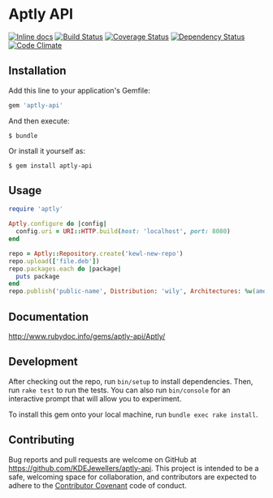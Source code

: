 # Aptly API

[![Inline docs](http://inch-ci.org/github/KDEJewellers/aptly-api.svg?branch=master)](http://inch-ci.org/github/KDEJewellers/aptly-api)
[![Build Status](https://travis-ci.org/KDEJewellers/aptly-api.svg?branch=master)](https://travis-ci.org/KDEJewellers/aptly-api)
[![Coverage Status](https://coveralls.io/repos/KDEJewellers/aptly-api/badge.svg?branch=master&service=github)](https://coveralls.io/github/KDEJewellers/aptly-api?branch=master)
[![Dependency Status](https://gemnasium.com/KDEJewellers/aptly-api.svg)](https://gemnasium.com/KDEJewellers/aptly-api)
[![Code Climate](https://codeclimate.com/github/KDEJewellers/aptly-api/badges/gpa.svg)](https://codeclimate.com/github/KDEJewellers/aptly-api)

## Installation

Add this line to your application's Gemfile:

```ruby
gem 'aptly-api'
```

And then execute:

    $ bundle

Or install it yourself as:

    $ gem install aptly-api

## Usage

```ruby
require 'aptly'

Aptly.configure do |config|
  config.uri = URI::HTTP.build(host: 'localhost', port: 8080)
end

repo = Aptly::Repository.create('kewl-new-repo')
repo.upload(['file.deb'])
repo.packages.each do |package|
  puts package
end
repo.publish('public-name', Distribution: 'wily', Architectures: %w(amd64 i386))
```

## Documentation
http://www.rubydoc.info/gems/aptly-api/Aptly/

## Development

After checking out the repo, run `bin/setup` to install dependencies. Then, run `rake test` to run the tests. You can also run `bin/console` for an interactive prompt that will allow you to experiment.

To install this gem onto your local machine, run `bundle exec rake install`.

## Contributing

Bug reports and pull requests are welcome on GitHub at https://github.com/KDEJewellers/aptly-api. This project is intended to be a safe, welcoming space for collaboration, and contributors are expected to adhere to the [Contributor Covenant](contributor-covenant.org) code of conduct.
